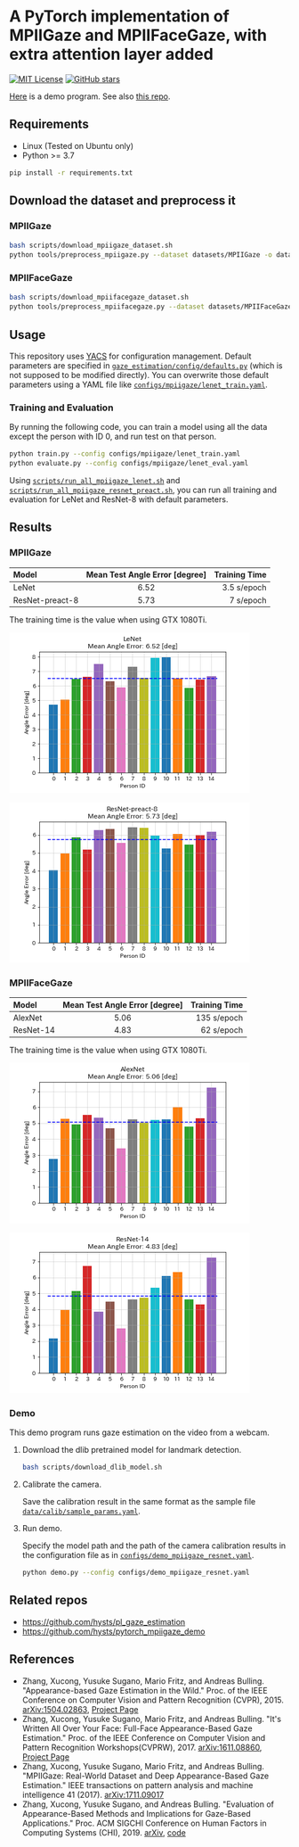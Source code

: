 # A PyTorch implementation of MPIIGaze and MPIIFaceGaze, with extra attention layer added

[![MIT License](https://img.shields.io/badge/license-MIT-green)](https://opensource.org/licenses/MIT)
[![GitHub stars](https://img.shields.io/github/stars/hysts/pytorch_mpiigaze.svg?style=flat-square&logo=github&label=Stars&logoColor=white)](https://github.com/hysts/pytorch_mpiigaze)

[Here](https://github.com/hysts/pytorch_mpiigaze_demo) is a demo program.
See also [this repo](https://github.com/hysts/pl_gaze_estimation).

## Requirements

* Linux (Tested on Ubuntu only)
* Python >= 3.7

```bash
pip install -r requirements.txt
```


## Download the dataset and preprocess it

### MPIIGaze

```bash
bash scripts/download_mpiigaze_dataset.sh
python tools/preprocess_mpiigaze.py --dataset datasets/MPIIGaze -o datasets/
```

### MPIIFaceGaze

```bash
bash scripts/download_mpiifacegaze_dataset.sh
python tools/preprocess_mpiifacegaze.py --dataset datasets/MPIIFaceGaze_normalized -o datasets/
```


## Usage

This repository uses [YACS](https://github.com/rbgirshick/yacs) for
configuration management.
Default parameters are specified in
[`gaze_estimation/config/defaults.py`](gaze_estimation/config/defaults.py)
(which is not supposed to be modified directly).
You can overwrite those default parameters using a YAML file like
[`configs/mpiigaze/lenet_train.yaml`](configs/mpiigaze/lenet_train.yaml).


### Training and Evaluation

By running the following code, you can train a model using all the
data except the person with ID 0, and run test on that person.

```bash
python train.py --config configs/mpiigaze/lenet_train.yaml
python evaluate.py --config configs/mpiigaze/lenet_eval.yaml
```

Using [`scripts/run_all_mpiigaze_lenet.sh`](scripts/run_all_mpiigaze_lenet.sh) and
[`scripts/run_all_mpiigaze_resnet_preact.sh`](scripts/run_all_mpiigaze_resnet_preact.sh),
you can run all training and evaluation for LeNet and ResNet-8 with
default parameters.


## Results

### MPIIGaze

| Model           | Mean Test Angle Error [degree] | Training Time |
|:----------------|:------------------------------:|--------------:|
| LeNet           |              6.52              |  3.5 s/epoch  |
| ResNet-preact-8 |              5.73              |   7 s/epoch   |

The training time is the value when using GTX 1080Ti.

![](figures/mpiigaze/lenet.png)

![](figures/mpiigaze/resnet_preact_8.png)

### MPIIFaceGaze

| Model     | Mean Test Angle Error [degree] | Training Time |
|:----------|:------------------------------:|--------------:|
| AlexNet   |              5.06              |  135 s/epoch  |
| ResNet-14 |              4.83              |   62 s/epoch  |

The training time is the value when using GTX 1080Ti.

![](figures/mpiifacegaze/alexnet.png)

![](figures/mpiifacegaze/resnet_simple.png)




### Demo

This demo program runs gaze estimation on the video from a webcam.

1. Download the dlib pretrained model for landmark detection.

    ```bash
    bash scripts/download_dlib_model.sh
    ```

2. Calibrate the camera.

    Save the calibration result in the same format as the sample
    file [`data/calib/sample_params.yaml`](data/calib/sample_params.yaml).

4. Run demo.

    Specify the model path and the path of the camera calibration results
    in the configuration file as in
    [`configs/demo_mpiigaze_resnet.yaml`](configs/demo_mpiigaze_resnet.yaml).

    ```bash
    python demo.py --config configs/demo_mpiigaze_resnet.yaml
    ```

## Related repos

- https://github.com/hysts/pl_gaze_estimation
- https://github.com/hysts/pytorch_mpiigaze_demo

## References

* Zhang, Xucong, Yusuke Sugano, Mario Fritz, and Andreas Bulling. "Appearance-based Gaze Estimation in the Wild." Proc. of the IEEE Conference on Computer Vision and Pattern Recognition (CVPR), 2015. [arXiv:1504.02863](https://arxiv.org/abs/1504.02863), [Project Page](https://www.mpi-inf.mpg.de/departments/computer-vision-and-multimodal-computing/research/gaze-based-human-computer-interaction/appearance-based-gaze-estimation-in-the-wild/)
* Zhang, Xucong, Yusuke Sugano, Mario Fritz, and Andreas Bulling. "It's Written All Over Your Face: Full-Face Appearance-Based Gaze Estimation." Proc. of the IEEE Conference on Computer Vision and Pattern Recognition Workshops(CVPRW), 2017. [arXiv:1611.08860](https://arxiv.org/abs/1611.08860), [Project Page](https://www.mpi-inf.mpg.de/departments/computer-vision-and-machine-learning/research/gaze-based-human-computer-interaction/its-written-all-over-your-face-full-face-appearance-based-gaze-estimation/)
* Zhang, Xucong, Yusuke Sugano, Mario Fritz, and Andreas Bulling. "MPIIGaze: Real-World Dataset and Deep Appearance-Based Gaze Estimation." IEEE transactions on pattern analysis and machine intelligence 41 (2017). [arXiv:1711.09017](https://arxiv.org/abs/1711.09017)
* Zhang, Xucong, Yusuke Sugano, and Andreas Bulling. "Evaluation of Appearance-Based Methods and Implications for Gaze-Based Applications." Proc. ACM SIGCHI Conference on Human Factors in Computing Systems (CHI), 2019. [arXiv](https://arxiv.org/abs/1901.10906), [code](https://git.hcics.simtech.uni-stuttgart.de/public-projects/opengaze)
